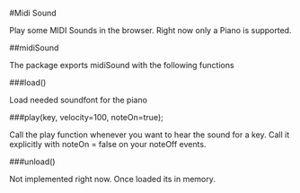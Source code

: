 #Midi Sound


Play some MIDI Sounds in the browser. Right now only a Piano is supported.


##midiSound

The package exports midiSound with the following functions

###load()

Load needed soundfont for the piano

###play(key, velocity=100, noteOn=true);

Call the play function whenever you want to hear the sound for a key.
Call it explicitly with noteOn = false on your noteOff events.

###unload()

Not implemented right now. Once loaded its in memory.

